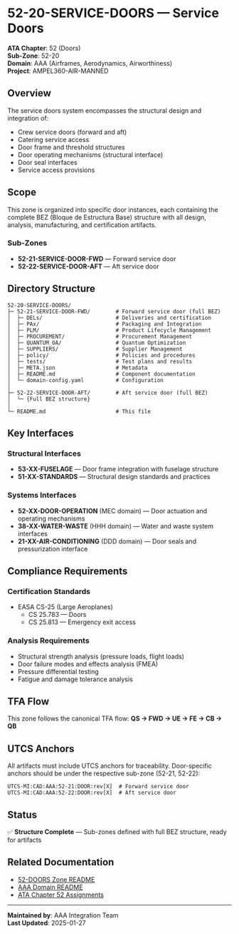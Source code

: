 # 52-20-SERVICE-DOORS — Service Doors

**ATA Chapter**: 52 (Doors)  
**Sub-Zone**: 52-20  
**Domain**: AAA (Airframes, Aerodynamics, Airworthiness)  
**Project**: AMPEL360-AIR-MANNED

## Overview

The service doors system encompasses the structural design and integration of:
- Crew service doors (forward and aft)
- Catering service access
- Door frame and threshold structures
- Door operating mechanisms (structural interface)
- Door seal interfaces
- Service access provisions

## Scope

This zone is organized into specific door instances, each containing the complete BEZ (Bloque de Estructura Base) structure with all design, analysis, manufacturing, and certification artifacts.

### Sub-Zones

- **52-21-SERVICE-DOOR-FWD** — Forward service door
- **52-22-SERVICE-DOOR-AFT** — Aft service door

## Directory Structure

```
52-20-SERVICE-DOORS/
├─ 52-21-SERVICE-DOOR-FWD/        # Forward service door (full BEZ)
│  ├─ DELs/                       # Deliveries and certification
│  ├─ PAx/                        # Packaging and Integration
│  ├─ PLM/                        # Product Lifecycle Management
│  ├─ PROCUREMENT/                # Procurement Management
│  ├─ QUANTUM_OA/                 # Quantum Optimization
│  ├─ SUPPLIERS/                  # Supplier Management
│  ├─ policy/                     # Policies and procedures
│  ├─ tests/                      # Test plans and results
│  ├─ META.json                   # Metadata
│  ├─ README.md                   # Component documentation
│  └─ domain-config.yaml          # Configuration
│
├─ 52-22-SERVICE-DOOR-AFT/        # Aft service door (full BEZ)
│  └─ {Full BEZ structure}
│
└─ README.md                      # This file
```

## Key Interfaces

### Structural Interfaces
- **53-XX-FUSELAGE** — Door frame integration with fuselage structure
- **51-XX-STANDARDS** — Structural design standards and practices

### Systems Interfaces
- **52-XX-DOOR-OPERATION** (MEC domain) — Door actuation and operating mechanisms
- **38-XX-WATER-WASTE** (HHH domain) — Water and waste system interfaces
- **21-XX-AIR-CONDITIONING** (DDD domain) — Door seals and pressurization interface

## Compliance Requirements

### Certification Standards
- EASA CS-25 (Large Aeroplanes)
  - CS 25.783 — Doors
  - CS 25.813 — Emergency exit access

### Analysis Requirements
- Structural strength analysis (pressure loads, flight loads)
- Door failure modes and effects analysis (FMEA)
- Pressure differential testing
- Fatigue and damage tolerance analysis

## TFA Flow

This zone follows the canonical TFA flow:
**QS → FWD → UE → FE → CB → QB**

## UTCS Anchors

All artifacts must include UTCS anchors for traceability. Door-specific anchors should be under the respective sub-zone (52-21, 52-22):
```
UTCS-MI:CAD:AAA:52-21:DOOR:rev[X]  # Forward service door
UTCS-MI:CAD:AAA:52-22:DOOR:rev[X]  # Aft service door
```

## Status

✅ **Structure Complete** — Sub-zones defined with full BEZ structure, ready for artifacts

## Related Documentation

- [52-DOORS Zone README](../README.md)
- [AAA Domain README](../../../README.md)
- [ATA Chapter 52 Assignments](../../../../../../1-DIMENSIONS/CANONICAL-TAXONOMY/ata-chapters.csv)

---

**Maintained by**: AAA Integration Team  
**Last Updated**: 2025-01-27
